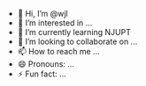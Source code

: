 - 👋 Hi, I’m @wjl
- 👀 I’m interested in ...
- 🌱 I’m currently learning NJUPT
- 💞️ I’m looking to collaborate on ...
- 📫 How to reach me ...
- 😄 Pronouns: ...
- ⚡ Fun fact: ...

<!---
w17730831780/w17730831780 is a ✨ special ✨ repository because its `README.md` (this file) appears on your GitHub profile.
You can click the Preview link to take a look at your changes.
--->
